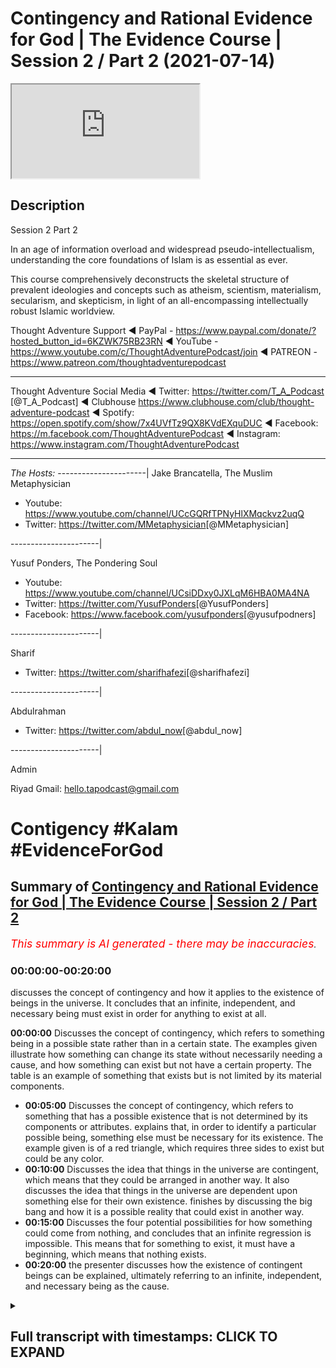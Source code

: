 # Contingency and Rational Evidence for God | The Evidence Course | Session 2 / Part 2 (2021-07-14)

<iframe loading='lazy' allow='autoplay' src='https://www.youtube.com/embed/_jOj2QylBww'></iframe>

## Description

Session 2 Part 2

In an age of information overload and widespread pseudo-intellectualism, understanding the core foundations of Islam is as essential as ever.

This course comprehensively deconstructs the skeletal structure of prevalent ideologies and concepts such as atheism, scientism, materialism, secularism, and skepticism, in light of an all-encompassing intellectually robust Islamic worldview.

Thought Adventure Support
◄ PayPal - <https://www.paypal.com/donate/?hosted_button_id=6KZWK75RB23RN>
◄ YouTube - <https://www.youtube.com/c/ThoughtAdventurePodcast/join>
◄ PATREON - <https://www.patreon.com/thoughtadventurepodcast>
____________________________________________________________________

Thought Adventure Social Media
◄ Twitter: <https://twitter.com/T_A_Podcast​​> [@T_A_Podcast]
◄ Clubhouse <https://www.clubhouse.com/club/thought-adventure-podcast>
◄ Spotify: <https://open.spotify.com/show/7x4UVfTz9QX8KVdEXquDUC>
◄ Facebook: <https://m.facebook.com/ThoughtAdventurePodcast>
◄ Instagram: <https://www.instagram.com/ThoughtAdventurePodcast​>

----------------------------------------------------------------

*The Hosts:*
----------------------|
Jake Brancatella, The Muslim Metaphysician

- Youtube: <https://www.youtube.com/channel/UCcGQRfTPNyHlXMqckvz2uqQ>
- Twitter:  <https://twitter.com/MMetaphysician​​> [@MMetaphysician]

----------------------|

Yusuf Ponders, The Pondering Soul

- Youtube: <https://www.youtube.com/channel/UCsiDDxy0JXLqM6HBA0MA4NA>
- Twitter: <https://twitter.com/YusufPonders​​> [@YusufPonders]
- Facebook: <https://www.facebook.com/yusufponders​> [@yusufpodners]

----------------------|

Sharif

- Twitter: <https://twitter.com/sharifhafezi​​> [@sharifhafezi]

----------------------|

Abdulrahman

- Twitter: <https://twitter.com/abdul_now​> [@abdul_now]

----------------------|

Admin

Riyad
Gmail: hello.tapodcast@gmail.com

# Contigency #Kalam #EvidenceForGod

## Summary of [Contingency and Rational Evidence for God | The Evidence Course | Session 2 / Part 2](https://www.youtube.com/watch?v=_jOj2QylBww)

*<span style="color:red; font-size:125%">This summary is AI generated - there may be inaccuracies</span>. [](/)*

### <a onclick="modifyYTiframeseektime('0')">00:00:00-00:20:00</a>

 discusses the concept of contingency and how it applies to the existence of beings in the universe. It concludes that an infinite, independent, and necessary being must exist in order for anything to exist at all.

**<a onclick="modifyYTiframeseektime('0')">00:00:00</a>** Discusses the concept of contingency, which refers to something being in a possible state rather than in a certain state. The examples given illustrate how something can change its state without necessarily needing a cause, and how something can exist but not have a certain property. The table is an example of something that exists but is not limited by its material components.

- **<a onclick="modifyYTiframeseektime('300')">00:05:00</a>** Discusses the concept of contingency, which refers to something that has a possible existence that is not determined by its components or attributes.  explains that, in order to identify a particular possible being, something else must be necessary for its existence. The example given is of a red triangle, which requires three sides to exist but could be any color.
- **<a onclick="modifyYTiframeseektime('600')">00:10:00</a>** Discusses the idea that things in the universe are contingent, which means that they could be arranged in another way. It also discusses the idea that things in the universe are dependent upon something else for their own existence.  finishes by discussing the big bang and how it is a possible reality that could exist in another way.
- **<a onclick="modifyYTiframeseektime('900')">00:15:00</a>** Discusses the four potential possibilities for how something could come from nothing, and concludes that an infinite regression is impossible. This means that for something to exist, it must have a beginning, which means that nothing exists.
- **<a onclick="modifyYTiframeseektime('1200')">00:20:00</a>**  the presenter discusses how the existence of contingent beings can be explained, ultimately referring to an infinite, independent, and necessary being as the cause.

<details><summary><h2>Full transcript with timestamps: CLICK TO EXPAND</h2></summary>

<a onclick="modifyYTiframeseektime('15')">0:00:15</a> rational thinking requires us to sense  
<a onclick="modifyYTiframeseektime('17')">0:00:17</a> the reality as a starting point  
<a onclick="modifyYTiframeseektime('19')">0:00:19</a> the verses of the quran also direct us  
<a onclick="modifyYTiframeseektime('22')">0:00:22</a> to study the reality around us  
<a onclick="modifyYTiframeseektime('24')">0:00:24</a> as a means to understand the existence  
<a onclick="modifyYTiframeseektime('25')">0:00:25</a> of the creator  
<a onclick="modifyYTiframeseektime('28')">0:00:28</a> this leads us to the idea of contingency  
<a onclick="modifyYTiframeseektime('33')">0:00:33</a> in essence identifying something as  
<a onclick="modifyYTiframeseektime('35')">0:00:35</a> contingent  
<a onclick="modifyYTiframeseektime('36')">0:00:36</a> results in us asking the question  
<a onclick="modifyYTiframeseektime('40')">0:00:40</a> why does it exist or primarily what is  
<a onclick="modifyYTiframeseektime('43')">0:00:43</a> the cause  
<a onclick="modifyYTiframeseektime('44')">0:00:44</a> behind its existence  
<a onclick="modifyYTiframeseektime('47')">0:00:47</a> i think it's important that we get into  
<a onclick="modifyYTiframeseektime('49')">0:00:49</a> the discussion and explain what this  
<a onclick="modifyYTiframeseektime('50')">0:00:50</a> term contingent really means  
<a onclick="modifyYTiframeseektime('53')">0:00:53</a> but before i go in and explain directly  
<a onclick="modifyYTiframeseektime('55')">0:00:55</a> what contingent means  
<a onclick="modifyYTiframeseektime('56')">0:00:56</a> i want to give you some examples and  
<a onclick="modifyYTiframeseektime('58')">0:00:58</a> it's through these examples that will  
<a onclick="modifyYTiframeseektime('60')">0:01:00</a> better understand what this term is  
<a onclick="modifyYTiframeseektime('63')">0:01:03</a> so imagine while you're watching this  
<a onclick="modifyYTiframeseektime('65')">0:01:05</a> video  
<a onclick="modifyYTiframeseektime('66')">0:01:06</a> you see a tennis ball flash across the  
<a onclick="modifyYTiframeseektime('69')">0:01:09</a> screen  
<a onclick="modifyYTiframeseektime('71')">0:01:11</a> yours and my natural reaction is to ask  
<a onclick="modifyYTiframeseektime('75')">0:01:15</a> who and what caused that to occur what  
<a onclick="modifyYTiframeseektime('78')">0:01:18</a> caused this tennis ball  
<a onclick="modifyYTiframeseektime('79')">0:01:19</a> to move from one part of the screen to  
<a onclick="modifyYTiframeseektime('81')">0:01:21</a> another  
<a onclick="modifyYTiframeseektime('83')">0:01:23</a> similarly if i hear a knocking on the  
<a onclick="modifyYTiframeseektime('86')">0:01:26</a> door  
<a onclick="modifyYTiframeseektime('88')">0:01:28</a> i'm going to ask the question who's  
<a onclick="modifyYTiframeseektime('90')">0:01:30</a> caused the knocking on the door  
<a onclick="modifyYTiframeseektime('93')">0:01:33</a> what is the cause behind that knocking  
<a onclick="modifyYTiframeseektime('94')">0:01:34</a> on the door  
<a onclick="modifyYTiframeseektime('96')">0:01:36</a> and so with these two examples  
<a onclick="modifyYTiframeseektime('100')">0:01:40</a> we're noticing certain things the first  
<a onclick="modifyYTiframeseektime('103')">0:01:43</a> thing that we notice  
<a onclick="modifyYTiframeseektime('104')">0:01:44</a> is the idea of change when something  
<a onclick="modifyYTiframeseektime('108')">0:01:48</a> changes from one form to another  
<a onclick="modifyYTiframeseektime('111')">0:01:51</a> we ask the question what brought that  
<a onclick="modifyYTiframeseektime('114')">0:01:54</a> change about  
<a onclick="modifyYTiframeseektime('115')">0:01:55</a> the second thing is that these things  
<a onclick="modifyYTiframeseektime('118')">0:01:58</a> don't have to be the way they are  
<a onclick="modifyYTiframeseektime('122')">0:02:02</a> so when a ball moves it doesn't have to  
<a onclick="modifyYTiframeseektime('125')">0:02:05</a> move  
<a onclick="modifyYTiframeseektime('126')">0:02:06</a> but it does move and it might have moved  
<a onclick="modifyYTiframeseektime('129')">0:02:09</a> from a position of  
<a onclick="modifyYTiframeseektime('130')">0:02:10</a> uh stationary position to  
<a onclick="modifyYTiframeseektime('134')">0:02:14</a> motion so there is change and there's  
<a onclick="modifyYTiframeseektime('137')">0:02:17</a> not  
<a onclick="modifyYTiframeseektime('137')">0:02:17</a> just change but it changes in a way they  
<a onclick="modifyYTiframeseektime('140')">0:02:20</a> didn't have to  
<a onclick="modifyYTiframeseektime('142')">0:02:22</a> so when we've identified these two  
<a onclick="modifyYTiframeseektime('145')">0:02:25</a> characteristics  
<a onclick="modifyYTiframeseektime('146')">0:02:26</a> that there is change and that it didn't  
<a onclick="modifyYTiframeseektime('148')">0:02:28</a> have to be that way  
<a onclick="modifyYTiframeseektime('151')">0:02:31</a> when we identify these two things we  
<a onclick="modifyYTiframeseektime('153')">0:02:33</a> inevitably ask  
<a onclick="modifyYTiframeseektime('155')">0:02:35</a> what is the reason for it to do that why  
<a onclick="modifyYTiframeseektime('158')">0:02:38</a> did it change  
<a onclick="modifyYTiframeseektime('160')">0:02:40</a> or in essence what is the cause  
<a onclick="modifyYTiframeseektime('164')">0:02:44</a> that has caused this particular state so  
<a onclick="modifyYTiframeseektime('166')">0:02:46</a> a door  
<a onclick="modifyYTiframeseektime('167')">0:02:47</a> the door is not knocking there is no  
<a onclick="modifyYTiframeseektime('170')">0:02:50</a> sound coming from the door  
<a onclick="modifyYTiframeseektime('171')">0:02:51</a> and suddenly i hear tap tap tap  
<a onclick="modifyYTiframeseektime('175')">0:02:55</a> and there is a knocking and i think to  
<a onclick="modifyYTiframeseektime('177')">0:02:57</a> myself  
<a onclick="modifyYTiframeseektime('178')">0:02:58</a> that's a change in state and so as a  
<a onclick="modifyYTiframeseektime('181')">0:03:01</a> result  
<a onclick="modifyYTiframeseektime('182')">0:03:02</a> and it's not necessary for the door just  
<a onclick="modifyYTiframeseektime('185')">0:03:05</a> make this sound  
<a onclick="modifyYTiframeseektime('187')">0:03:07</a> so i'm going to ask what's caused that  
<a onclick="modifyYTiframeseektime('189')">0:03:09</a> what's the explanation behind it  
<a onclick="modifyYTiframeseektime('191')">0:03:11</a> who caused it therefore we say that it's  
<a onclick="modifyYTiframeseektime('195')">0:03:15</a> in a possible state  
<a onclick="modifyYTiframeseektime('197')">0:03:17</a> knocking is a possibility of the door  
<a onclick="modifyYTiframeseektime('200')">0:03:20</a> the ball moving is a possibility of the  
<a onclick="modifyYTiframeseektime('202')">0:03:22</a> ball  
<a onclick="modifyYTiframeseektime('203')">0:03:23</a> yeah the fact that the ball is  
<a onclick="modifyYTiframeseektime('205')">0:03:25</a> stationary is a possibility  
<a onclick="modifyYTiframeseektime('207')">0:03:27</a> of the the ball as well  
<a onclick="modifyYTiframeseektime('210')">0:03:30</a> let's look at another example let's look  
<a onclick="modifyYTiframeseektime('213')">0:03:33</a> at the example of a table made out of  
<a onclick="modifyYTiframeseektime('215')">0:03:35</a> wood  
<a onclick="modifyYTiframeseektime('216')">0:03:36</a> the wooden table's existence existence  
<a onclick="modifyYTiframeseektime('220')">0:03:40</a> is dependent upon the existence of wood  
<a onclick="modifyYTiframeseektime('222')">0:03:42</a> what it's made out of  
<a onclick="modifyYTiframeseektime('223')">0:03:43</a> i have a wooden table it's made out of  
<a onclick="modifyYTiframeseektime('226')">0:03:46</a> wood  
<a onclick="modifyYTiframeseektime('227')">0:03:47</a> if i had no wood i would have no table  
<a onclick="modifyYTiframeseektime('231')">0:03:51</a> but let's ask the other question  
<a onclick="modifyYTiframeseektime('234')">0:03:54</a> if i had wood does it mean i have a  
<a onclick="modifyYTiframeseektime('237')">0:03:57</a> table  
<a onclick="modifyYTiframeseektime('239')">0:03:59</a> the answer is no why why why can we say  
<a onclick="modifyYTiframeseektime('242')">0:04:02</a> that if i had wood  
<a onclick="modifyYTiframeseektime('243')">0:04:03</a> does not necessarily mean i have a table  
<a onclick="modifyYTiframeseektime('245')">0:04:05</a> that's because  
<a onclick="modifyYTiframeseektime('247')">0:04:07</a> the wood that makes up the table it  
<a onclick="modifyYTiframeseektime('249')">0:04:09</a> could be  
<a onclick="modifyYTiframeseektime('250')">0:04:10</a> in a number of possible states  
<a onclick="modifyYTiframeseektime('253')">0:04:13</a> one of which is a table so that you out  
<a onclick="modifyYTiframeseektime('256')">0:04:16</a> of the wood you could make a chair  
<a onclick="modifyYTiframeseektime('257')">0:04:17</a> out of the wood you could make a make a  
<a onclick="modifyYTiframeseektime('259')">0:04:19</a> wooden bed  
<a onclick="modifyYTiframeseektime('261')">0:04:21</a> out of the wood maybe spoons so simply  
<a onclick="modifyYTiframeseektime('264')">0:04:24</a> having its material components  
<a onclick="modifyYTiframeseektime('266')">0:04:26</a> doesn't necessitate the existence of the  
<a onclick="modifyYTiframeseektime('268')">0:04:28</a> particular form  
<a onclick="modifyYTiframeseektime('270')">0:04:30</a> in this case the table so just because i  
<a onclick="modifyYTiframeseektime('272')">0:04:32</a> have  
<a onclick="modifyYTiframeseektime('273')">0:04:33</a> the word does not necessarily mean i  
<a onclick="modifyYTiframeseektime('276')">0:04:36</a> have the table  
<a onclick="modifyYTiframeseektime('277')">0:04:37</a> because the word could exist in a number  
<a onclick="modifyYTiframeseektime('279')">0:04:39</a> of different  
<a onclick="modifyYTiframeseektime('280')">0:04:40</a> possible states so it and also the other  
<a onclick="modifyYTiframeseektime('284')">0:04:44</a> thing about the  
<a onclick="modifyYTiframeseektime('285')">0:04:45</a> the table is that it's could be bigger  
<a onclick="modifyYTiframeseektime('288')">0:04:48</a> and smaller than it actually maybe is  
<a onclick="modifyYTiframeseektime('291')">0:04:51</a> so it could be four feet wide or it  
<a onclick="modifyYTiframeseektime('294')">0:04:54</a> could be two feet wide  
<a onclick="modifyYTiframeseektime('296')">0:04:56</a> so the table is therefore limited  
<a onclick="modifyYTiframeseektime('300')">0:05:00</a> has a particular set of dimensions  
<a onclick="modifyYTiframeseektime('303')">0:05:03</a> has a specific or set of limits  
<a onclick="modifyYTiframeseektime('310')">0:05:10</a> so by identifying the specific set of  
<a onclick="modifyYTiframeseektime('313')">0:05:13</a> limits  
<a onclick="modifyYTiframeseektime('313')">0:05:13</a> out of a number of possible limits could  
<a onclick="modifyYTiframeseektime('315')">0:05:15</a> be bigger could be smaller  
<a onclick="modifyYTiframeseektime('317')">0:05:17</a> we would validly ask the question why is  
<a onclick="modifyYTiframeseektime('320')">0:05:20</a> it  
<a onclick="modifyYTiframeseektime('320')">0:05:20</a> that size why is the wood  
<a onclick="modifyYTiframeseektime('324')">0:05:24</a> into a table and not a chair  
<a onclick="modifyYTiframeseektime('328')">0:05:28</a> whose does its material components  
<a onclick="modifyYTiframeseektime('330')">0:05:30</a> determine  
<a onclick="modifyYTiframeseektime('331')">0:05:31</a> obviously a particular size or  
<a onclick="modifyYTiframeseektime('332')">0:05:32</a> limitations no it doesn't not  
<a onclick="modifyYTiframeseektime('334')">0:05:34</a> necessarily  
<a onclick="modifyYTiframeseektime('335')">0:05:35</a> if i had loads of wood i could still  
<a onclick="modifyYTiframeseektime('337')">0:05:37</a> make a small table and leave the rest of  
<a onclick="modifyYTiframeseektime('339')">0:05:39</a> the wood away  
<a onclick="modifyYTiframeseektime('341')">0:05:41</a> or does it be in a table mean it has to  
<a onclick="modifyYTiframeseektime('343')">0:05:43</a> be a particular size no it doesn't  
<a onclick="modifyYTiframeseektime('346')">0:05:46</a> so we can have numerous potential sizes  
<a onclick="modifyYTiframeseektime('350')">0:05:50</a> so what we're identifying is that a  
<a onclick="modifyYTiframeseektime('352')">0:05:52</a> particular wooden table  
<a onclick="modifyYTiframeseektime('354')">0:05:54</a> with a particular set of attributes or  
<a onclick="modifyYTiframeseektime('356')">0:05:56</a> limits  
<a onclick="modifyYTiframeseektime('357')">0:05:57</a> could not have been determined by itself  
<a onclick="modifyYTiframeseektime('360')">0:06:00</a> not by it being table  
<a onclick="modifyYTiframeseektime('362')">0:06:02</a> defining its size and it's its trait and  
<a onclick="modifyYTiframeseektime('364')">0:06:04</a> not  
<a onclick="modifyYTiframeseektime('365')">0:06:05</a> by having wood does it define that it  
<a onclick="modifyYTiframeseektime('366')">0:06:06</a> has to be of a certain size and certain  
<a onclick="modifyYTiframeseektime('369')">0:06:09</a> attributes and traits it requires  
<a onclick="modifyYTiframeseektime('373')">0:06:13</a> something other than that the existence  
<a onclick="modifyYTiframeseektime('376')">0:06:16</a> of a table  
<a onclick="modifyYTiframeseektime('377')">0:06:17</a> and something other than the existence  
<a onclick="modifyYTiframeseektime('379')">0:06:19</a> of the wood  
<a onclick="modifyYTiframeseektime('380')">0:06:20</a> in order to determine the existence of a  
<a onclick="modifyYTiframeseektime('383')">0:06:23</a> wooden table  
<a onclick="modifyYTiframeseektime('388')">0:06:28</a> furthermore another point the table  
<a onclick="modifyYTiframeseektime('391')">0:06:31</a> didn't always  
<a onclick="modifyYTiframeseektime('392')">0:06:32</a> have to exist it had a beginning to its  
<a onclick="modifyYTiframeseektime('395')">0:06:35</a> existence  
<a onclick="modifyYTiframeseektime('396')">0:06:36</a> and wasn't eternally existent  
<a onclick="modifyYTiframeseektime('399')">0:06:39</a> so it's possible so it's a possible  
<a onclick="modifyYTiframeseektime('402')">0:06:42</a> existence  
<a onclick="modifyYTiframeseektime('403')">0:06:43</a> i could have been non-existent that's  
<a onclick="modifyYTiframeseektime('406')">0:06:46</a> one of its possible  
<a onclick="modifyYTiframeseektime('407')">0:06:47</a> states of a thing that begins to exist  
<a onclick="modifyYTiframeseektime('411')">0:06:51</a> or it could exist i could  
<a onclick="modifyYTiframeseektime('415')">0:06:55</a> come into existence so contingency this  
<a onclick="modifyYTiframeseektime('418')">0:06:58</a> word  
<a onclick="modifyYTiframeseektime('419')">0:06:59</a> when we come back to it is identifying  
<a onclick="modifyYTiframeseektime('421')">0:07:01</a> that certain things that exist  
<a onclick="modifyYTiframeseektime('424')">0:07:04</a> have a possible existence that's why  
<a onclick="modifyYTiframeseektime('426')">0:07:06</a> they use another word for contingency  
<a onclick="modifyYTiframeseektime('428')">0:07:08</a> like the pos  
<a onclick="modifyYTiframeseektime('429')">0:07:09</a> a possible being here just as a side  
<a onclick="modifyYTiframeseektime('431')">0:07:11</a> point when we say  
<a onclick="modifyYTiframeseektime('432')">0:07:12</a> being we're not saying being like human  
<a onclick="modifyYTiframeseektime('435')">0:07:15</a> being  
<a onclick="modifyYTiframeseektime('436')">0:07:16</a> or you know living being being is that  
<a onclick="modifyYTiframeseektime('439')">0:07:19</a> which exists  
<a onclick="modifyYTiframeseektime('440')">0:07:20</a> yeah and we're saying therefore that  
<a onclick="modifyYTiframeseektime('442')">0:07:22</a> that which exists  
<a onclick="modifyYTiframeseektime('444')">0:07:24</a> is which is contingent is a possible  
<a onclick="modifyYTiframeseektime('446')">0:07:26</a> being it's a possibility  
<a onclick="modifyYTiframeseektime('448')">0:07:28</a> it has a number of possible possibility  
<a onclick="modifyYTiframeseektime('451')">0:07:31</a> because it has a number of possibilities  
<a onclick="modifyYTiframeseektime('454')">0:07:34</a> i  
<a onclick="modifyYTiframeseektime('454')">0:07:34</a> a contingent uh possible being  
<a onclick="modifyYTiframeseektime('458')">0:07:38</a> then there needs to be then we ask the  
<a onclick="modifyYTiframeseektime('460')">0:07:40</a> question  
<a onclick="modifyYTiframeseektime('462')">0:07:42</a> that the possibility pushes us to ask  
<a onclick="modifyYTiframeseektime('463')">0:07:43</a> the question  
<a onclick="modifyYTiframeseektime('465')">0:07:45</a> why is it that possibility as opposed to  
<a onclick="modifyYTiframeseektime('468')">0:07:48</a> any other possibility  
<a onclick="modifyYTiframeseektime('469')">0:07:49</a> let me give you another example because  
<a onclick="modifyYTiframeseektime('472')">0:07:52</a> sometimes these terms  
<a onclick="modifyYTiframeseektime('473')">0:07:53</a> and these ideas can be a little bit  
<a onclick="modifyYTiframeseektime('475')">0:07:55</a> confusing  
<a onclick="modifyYTiframeseektime('477')">0:07:57</a> a red triangle  
<a onclick="modifyYTiframeseektime('480')">0:08:00</a> so three sides are necessary for a  
<a onclick="modifyYTiframeseektime('482')">0:08:02</a> triangle  
<a onclick="modifyYTiframeseektime('483')">0:08:03</a> we have to have three sides in order to  
<a onclick="modifyYTiframeseektime('486')">0:08:06</a> have a triangle you can't have a four  
<a onclick="modifyYTiframeseektime('487')">0:08:07</a> sided triangle  
<a onclick="modifyYTiframeseektime('488')">0:08:08</a> or you can't have a round triangle so  
<a onclick="modifyYTiframeseektime('492')">0:08:12</a> three sides is necessary for the  
<a onclick="modifyYTiframeseektime('494')">0:08:14</a> existence of a triangle  
<a onclick="modifyYTiframeseektime('497')">0:08:17</a> but the fact that it's a red triangle  
<a onclick="modifyYTiframeseektime('500')">0:08:20</a> red is not a necessity  
<a onclick="modifyYTiframeseektime('503')">0:08:23</a> for the existence of a triangle in fact  
<a onclick="modifyYTiframeseektime('506')">0:08:26</a> the triangle could be any colour  
<a onclick="modifyYTiframeseektime('507')">0:08:27</a> could be red yellow blue pink purple  
<a onclick="modifyYTiframeseektime('510')">0:08:30</a> whatever  
<a onclick="modifyYTiframeseektime('511')">0:08:31</a> yeah the rainbow colours it could be any  
<a onclick="modifyYTiframeseektime('513')">0:08:33</a> of these colours  
<a onclick="modifyYTiframeseektime('515')">0:08:35</a> so the fact that the tread triangle or  
<a onclick="modifyYTiframeseektime('517')">0:08:37</a> the triangle is a particular possibility  
<a onclick="modifyYTiframeseektime('520')">0:08:40</a> particular color and makes us identify  
<a onclick="modifyYTiframeseektime('523')">0:08:43</a> that  
<a onclick="modifyYTiframeseektime('524')">0:08:44</a> there is something that has given the  
<a onclick="modifyYTiframeseektime('526')">0:08:46</a> possibility  
<a onclick="modifyYTiframeseektime('527')">0:08:47</a> or actualized its possibility in that  
<a onclick="modifyYTiframeseektime('530')">0:08:50</a> sense  
<a onclick="modifyYTiframeseektime('531')">0:08:51</a> and that thing that actualizes it causes  
<a onclick="modifyYTiframeseektime('533')">0:08:53</a> it to be red as opposed to blue or green  
<a onclick="modifyYTiframeseektime('535')">0:08:55</a> or pink  
<a onclick="modifyYTiframeseektime('536')">0:08:56</a> that thing that causes it can't be a  
<a onclick="modifyYTiframeseektime('538')">0:08:58</a> triangle because it's not in the  
<a onclick="modifyYTiframeseektime('540')">0:09:00</a> definition of a triangle to be red  
<a onclick="modifyYTiframeseektime('542')">0:09:02</a> and it can't be being red because red is  
<a onclick="modifyYTiframeseektime('544')">0:09:04</a> a attribute  
<a onclick="modifyYTiframeseektime('546')">0:09:06</a> of the actual particular triangle so  
<a onclick="modifyYTiframeseektime('548')">0:09:08</a> it's outside of that  
<a onclick="modifyYTiframeseektime('549')">0:09:09</a> shape so what we sense when we talk  
<a onclick="modifyYTiframeseektime('553')">0:09:13</a> about contingent  
<a onclick="modifyYTiframeseektime('554')">0:09:14</a> or possible things beings  
<a onclick="modifyYTiframeseektime('557')">0:09:17</a> is we're we're sensing its dependency  
<a onclick="modifyYTiframeseektime('561')">0:09:21</a> upon something else for its existence so  
<a onclick="modifyYTiframeseektime('564')">0:09:24</a> a red triangle  
<a onclick="modifyYTiframeseektime('565')">0:09:25</a> for it to be red requires somebody to  
<a onclick="modifyYTiframeseektime('568')">0:09:28</a> draw a red triangle yeah as opposed to a  
<a onclick="modifyYTiframeseektime('571')">0:09:31</a> green one  
<a onclick="modifyYTiframeseektime('572')">0:09:32</a> so something has to have caused it yeah  
<a onclick="modifyYTiframeseektime('574')">0:09:34</a> this is what we're we're saying  
<a onclick="modifyYTiframeseektime('576')">0:09:36</a> what we're understanding what we're  
<a onclick="modifyYTiframeseektime('578')">0:09:38</a> sensing and we're sensing from the  
<a onclick="modifyYTiframeseektime('579')">0:09:39</a> possible being  
<a onclick="modifyYTiframeseektime('581')">0:09:41</a> a dependency  
<a onclick="modifyYTiframeseektime('584')">0:09:44</a> so in other words so what we're sensing  
<a onclick="modifyYTiframeseektime('586')">0:09:46</a> is something dependent  
<a onclick="modifyYTiframeseektime('587')">0:09:47</a> in other words contingent  
<a onclick="modifyYTiframeseektime('591')">0:09:51</a> and this is when we identify that things  
<a onclick="modifyYTiframeseektime('593')">0:09:53</a> didn't always have to exist  
<a onclick="modifyYTiframeseektime('595')">0:09:55</a> so if we had we we can say something is  
<a onclick="modifyYTiframeseektime('596')">0:09:56</a> contingent or dependent  
<a onclick="modifyYTiframeseektime('598')">0:09:58</a> if things did not always have to exist  
<a onclick="modifyYTiframeseektime('601')">0:10:01</a> yeah like the movement of the ball  
<a onclick="modifyYTiframeseektime('603')">0:10:03</a> didn't always  
<a onclick="modifyYTiframeseektime('605')">0:10:05</a> exist and it's necessary and it's not  
<a onclick="modifyYTiframeseektime('607')">0:10:07</a> necessary  
<a onclick="modifyYTiframeseektime('608')">0:10:08</a> for the ball to move that the attributes  
<a onclick="modifyYTiframeseektime('611')">0:10:11</a> of a thing  
<a onclick="modifyYTiframeseektime('612')">0:10:12</a> of a being could be something else it  
<a onclick="modifyYTiframeseektime('615')">0:10:15</a> doesn't have to be that way  
<a onclick="modifyYTiframeseektime('616')">0:10:16</a> so the table could have been bigger or  
<a onclick="modifyYTiframeseektime('618')">0:10:18</a> smaller it's not necessary for the table  
<a onclick="modifyYTiframeseektime('621')">0:10:21</a> to be this particular size as opposed to  
<a onclick="modifyYTiframeseektime('623')">0:10:23</a> another size  
<a onclick="modifyYTiframeseektime('624')">0:10:24</a> we can say something's contingent i  
<a onclick="modifyYTiframeseektime('626')">0:10:26</a> dependent  
<a onclick="modifyYTiframeseektime('627')">0:10:27</a> if the thing could be potentially  
<a onclick="modifyYTiframeseektime('629')">0:10:29</a> arranged in another way  
<a onclick="modifyYTiframeseektime('632')">0:10:32</a> if we identify one or all three of these  
<a onclick="modifyYTiframeseektime('635')">0:10:35</a> aspects  
<a onclick="modifyYTiframeseektime('636')">0:10:36</a> of a thing we necessarily ask the  
<a onclick="modifyYTiframeseektime('638')">0:10:38</a> question  
<a onclick="modifyYTiframeseektime('639')">0:10:39</a> what caused it or who determined it  
<a onclick="modifyYTiframeseektime('643')">0:10:43</a> to be that way i what is it dependent  
<a onclick="modifyYTiframeseektime('646')">0:10:46</a> upon  
<a onclick="modifyYTiframeseektime('648')">0:10:48</a> so how does this answer the question  
<a onclick="modifyYTiframeseektime('650')">0:10:50</a> does a creator exist  
<a onclick="modifyYTiframeseektime('651')">0:10:51</a> or not if we identify that things we  
<a onclick="modifyYTiframeseektime('655')">0:10:55</a> sense within the universe and in fact  
<a onclick="modifyYTiframeseektime('657')">0:10:57</a> the universe as a whole is contingent  
<a onclick="modifyYTiframeseektime('662')">0:11:02</a> so that means we're sensing that the  
<a onclick="modifyYTiframeseektime('664')">0:11:04</a> universe or things within the universe  
<a onclick="modifyYTiframeseektime('666')">0:11:06</a> began to exist that they have  
<a onclick="modifyYTiframeseektime('669')">0:11:09</a> attributes that these attributes  
<a onclick="modifyYTiframeseektime('673')">0:11:13</a> are could be other than what they are  
<a onclick="modifyYTiframeseektime('676')">0:11:16</a> yeah that they could be that the things  
<a onclick="modifyYTiframeseektime('678')">0:11:18</a> within the universe and the universe as  
<a onclick="modifyYTiframeseektime('680')">0:11:20</a> well could be arranged in another way  
<a onclick="modifyYTiframeseektime('682')">0:11:22</a> as opposed to the way that we have come  
<a onclick="modifyYTiframeseektime('684')">0:11:24</a> to see it  
<a onclick="modifyYTiframeseektime('685')">0:11:25</a> then we understand that the universe  
<a onclick="modifyYTiframeseektime('687')">0:11:27</a> itself is dependent  
<a onclick="modifyYTiframeseektime('690')">0:11:30</a> i it requires something else to have  
<a onclick="modifyYTiframeseektime('692')">0:11:32</a> determined the existence  
<a onclick="modifyYTiframeseektime('694')">0:11:34</a> of the universe and so  
<a onclick="modifyYTiframeseektime('697')">0:11:37</a> this can be used this argument this  
<a onclick="modifyYTiframeseektime('699')">0:11:39</a> point about contingency can be used in a  
<a onclick="modifyYTiframeseektime('701')">0:11:41</a> number of ways  
<a onclick="modifyYTiframeseektime('703')">0:11:43</a> so i'll give one of the ways and maybe a  
<a onclick="modifyYTiframeseektime('705')">0:11:45</a> couple of other ways as well  
<a onclick="modifyYTiframeseektime('707')">0:11:47</a> firstly let's look at the issue of the  
<a onclick="modifyYTiframeseektime('709')">0:11:49</a> wooden table yeah  
<a onclick="modifyYTiframeseektime('710')">0:11:50</a> so we say the wooden table is a  
<a onclick="modifyYTiframeseektime('713')">0:11:53</a> contingent being it's not  
<a onclick="modifyYTiframeseektime('714')">0:11:54</a> always existed it required something  
<a onclick="modifyYTiframeseektime('717')">0:11:57</a> else for its existence  
<a onclick="modifyYTiframeseektime('719')">0:11:59</a> if we look at it just from a material  
<a onclick="modifyYTiframeseektime('720')">0:12:00</a> course we can say that the  
<a onclick="modifyYTiframeseektime('723')">0:12:03</a> the wooden table for it to exist  
<a onclick="modifyYTiframeseektime('725')">0:12:05</a> required  
<a onclick="modifyYTiframeseektime('726')">0:12:06</a> would to exist we can say that wood does  
<a onclick="modifyYTiframeseektime('729')">0:12:09</a> not  
<a onclick="modifyYTiframeseektime('730')">0:12:10</a> exist unless it had again it's a  
<a onclick="modifyYTiframeseektime('732')">0:12:12</a> contingent being it requires something  
<a onclick="modifyYTiframeseektime('734')">0:12:14</a> else  
<a onclick="modifyYTiframeseektime('735')">0:12:15</a> it hasn't always existed it's limited  
<a onclick="modifyYTiframeseektime('737')">0:12:17</a> it's finite it's dependent on specific  
<a onclick="modifyYTiframeseektime('739')">0:12:19</a> attributes  
<a onclick="modifyYTiframeseektime('740')">0:12:20</a> and it requires trees to exist that's  
<a onclick="modifyYTiframeseektime('742')">0:12:22</a> why we get wood obviously  
<a onclick="modifyYTiframeseektime('744')">0:12:24</a> trees themselves they are limited finite  
<a onclick="modifyYTiframeseektime('746')">0:12:26</a> dependent  
<a onclick="modifyYTiframeseektime('747')">0:12:27</a> they have specific attributes they  
<a onclick="modifyYTiframeseektime('749')">0:12:29</a> require oxygen they require  
<a onclick="modifyYTiframeseektime('751')">0:12:31</a> soil they require require water they  
<a onclick="modifyYTiframeseektime('753')">0:12:33</a> also require sunlight  
<a onclick="modifyYTiframeseektime('755')">0:12:35</a> so they're dependent upon the sun the  
<a onclick="modifyYTiframeseektime('758')">0:12:38</a> sun itself is also a limited being  
<a onclick="modifyYTiframeseektime('761')">0:12:41</a> it has a certain size as a certain shape  
<a onclick="modifyYTiframeseektime('764')">0:12:44</a> as a certain amount of energy has  
<a onclick="modifyYTiframeseektime('765')">0:12:45</a> certain attributes  
<a onclick="modifyYTiframeseektime('767')">0:12:47</a> and also the sun itself is limited or  
<a onclick="modifyYTiframeseektime('770')">0:12:50</a> it's dependent  
<a onclick="modifyYTiframeseektime('772')">0:12:52</a> and it's dependent upon you know what  
<a onclick="modifyYTiframeseektime('774')">0:12:54</a> they say is the the for the sun to exist  
<a onclick="modifyYTiframeseektime('776')">0:12:56</a> you have to have  
<a onclick="modifyYTiframeseektime('776')">0:12:56</a> gas hydrogen gas and the hydrogen gas  
<a onclick="modifyYTiframeseektime('780')">0:13:00</a> comes together in the force of gravity  
<a onclick="modifyYTiframeseektime('781')">0:13:01</a> and there's a fusion  
<a onclick="modifyYTiframeseektime('783')">0:13:03</a> of two atoms now some of this maybe  
<a onclick="modifyYTiframeseektime('785')">0:13:05</a> sounds a lot of scientific  
<a onclick="modifyYTiframeseektime('787')">0:13:07</a> but the point here is not about the  
<a onclick="modifyYTiframeseektime('790')">0:13:10</a> science per se  
<a onclick="modifyYTiframeseektime('791')">0:13:11</a> the point here is about understanding  
<a onclick="modifyYTiframeseektime('793')">0:13:13</a> that limited  
<a onclick="modifyYTiframeseektime('795')">0:13:15</a> things exist with specific attributes  
<a onclick="modifyYTiframeseektime('797')">0:13:17</a> that could be other way  
<a onclick="modifyYTiframeseektime('799')">0:13:19</a> and they began to exist and therefore  
<a onclick="modifyYTiframeseektime('801')">0:13:21</a> and not only did they begin to exist but  
<a onclick="modifyYTiframeseektime('803')">0:13:23</a> they depended upon  
<a onclick="modifyYTiframeseektime('804')">0:13:24</a> something else for its own existence so  
<a onclick="modifyYTiframeseektime('806')">0:13:26</a> we can go back so we can talk about the  
<a onclick="modifyYTiframeseektime('808')">0:13:28</a> fusion of hydrogen atoms  
<a onclick="modifyYTiframeseektime('810')">0:13:30</a> that creates heavier elements this  
<a onclick="modifyYTiframeseektime('812')">0:13:32</a> causes the release of energy  
<a onclick="modifyYTiframeseektime('814')">0:13:34</a> and heat and light which causes us to  
<a onclick="modifyYTiframeseektime('816')">0:13:36</a> have the sun which causes us to have  
<a onclick="modifyYTiframeseektime('818')">0:13:38</a> sunlight and this sunlight gives us  
<a onclick="modifyYTiframeseektime('820')">0:13:40</a> trees that  
<a onclick="modifyYTiframeseektime('821')">0:13:41</a> gives us wood that gives us a wooden  
<a onclick="modifyYTiframeseektime('823')">0:13:43</a> table and we can go back further we can  
<a onclick="modifyYTiframeseektime('824')">0:13:44</a> regress  
<a onclick="modifyYTiframeseektime('825')">0:13:45</a> further and we can say okay where did  
<a onclick="modifyYTiframeseektime('828')">0:13:48</a> this hydrogen where this gas exists and  
<a onclick="modifyYTiframeseektime('829')">0:13:49</a> we can talk about  
<a onclick="modifyYTiframeseektime('831')">0:13:51</a> nebulas that they exist nebulas are  
<a onclick="modifyYTiframeseektime('833')">0:13:53</a> regions in the universe where you have  
<a onclick="modifyYTiframeseektime('835')">0:13:55</a> gas and dust  
<a onclick="modifyYTiframeseektime('836')">0:13:56</a> and they come together in the force of  
<a onclick="modifyYTiframeseektime('838')">0:13:58</a> gravity and we can even ask the question  
<a onclick="modifyYTiframeseektime('840')">0:14:00</a> where did nebulas come from we can talk  
<a onclick="modifyYTiframeseektime('842')">0:14:02</a> about supernovas these are stars that  
<a onclick="modifyYTiframeseektime('843')">0:14:03</a> exploded and therefore  
<a onclick="modifyYTiframeseektime('845')">0:14:05</a> release this gas and dust into the  
<a onclick="modifyYTiframeseektime('846')">0:14:06</a> universe which then comes back together  
<a onclick="modifyYTiframeseektime('848')">0:14:08</a> to form other stars  
<a onclick="modifyYTiframeseektime('850')">0:14:10</a> and we can ask the question about these  
<a onclick="modifyYTiframeseektime('852')">0:14:12</a> supernovas where did they come to  
<a onclick="modifyYTiframeseektime('854')">0:14:14</a> come from what are they dependent upon  
<a onclick="modifyYTiframeseektime('855')">0:14:15</a> they are limited they are finite they're  
<a onclick="modifyYTiframeseektime('857')">0:14:17</a> dependent they have specific attributes  
<a onclick="modifyYTiframeseektime('859')">0:14:19</a> what they depend we can start talking  
<a onclick="modifyYTiframeseektime('860')">0:14:20</a> about maybe the big bang  
<a onclick="modifyYTiframeseektime('862')">0:14:22</a> and again we can look at the big bang we  
<a onclick="modifyYTiframeseektime('864')">0:14:24</a> can say these are  
<a onclick="modifyYTiframeseektime('865')">0:14:25</a> this is a contingent possible reality  
<a onclick="modifyYTiframeseektime('869')">0:14:29</a> that exists  
<a onclick="modifyYTiframeseektime('870')">0:14:30</a> that could exist in another way didn't  
<a onclick="modifyYTiframeseektime('871')">0:14:31</a> have to exist it's not necessary  
<a onclick="modifyYTiframeseektime('873')">0:14:33</a> for us to have a big bank and therefore  
<a onclick="modifyYTiframeseektime('875')">0:14:35</a> a universe and we can ask therefore what  
<a onclick="modifyYTiframeseektime('877')">0:14:37</a> is it dependent upon and we can talk  
<a onclick="modifyYTiframeseektime('879')">0:14:39</a> about  
<a onclick="modifyYTiframeseektime('880')">0:14:40</a> you know quantum singularities and we  
<a onclick="modifyYTiframeseektime('882')">0:14:42</a> can say what does a quantum singularity  
<a onclick="modifyYTiframeseektime('884')">0:14:44</a> depend upon  
<a onclick="modifyYTiframeseektime('885')">0:14:45</a> and we can talk about the you know um  
<a onclick="modifyYTiframeseektime('888')">0:14:48</a> according to one physicist the collision  
<a onclick="modifyYTiframeseektime('891')">0:14:51</a> of membrane structures  
<a onclick="modifyYTiframeseektime('892')">0:14:52</a> and we can say what's the membrane  
<a onclick="modifyYTiframeseektime('894')">0:14:54</a> structures dependent upon they depend  
<a onclick="modifyYTiframeseektime('896')">0:14:56</a> upon the super  
<a onclick="modifyYTiframeseektime('897')">0:14:57</a> string theory and you say what's the  
<a onclick="modifyYTiframeseektime('899')">0:14:59</a> super string theory dependent upon  
<a onclick="modifyYTiframeseektime('901')">0:15:01</a> and we can say super custard theory okay  
<a onclick="modifyYTiframeseektime('903')">0:15:03</a> i'm making it up now  
<a onclick="modifyYTiframeseektime('905')">0:15:05</a> but the point i'm trying to show is that  
<a onclick="modifyYTiframeseektime('907')">0:15:07</a> the the wooden table  
<a onclick="modifyYTiframeseektime('909')">0:15:09</a> there was a series of interdependent  
<a onclick="modifyYTiframeseektime('913')">0:15:13</a> limited contingent beings  
<a onclick="modifyYTiframeseektime('917')">0:15:17</a> each one was dependent upon another  
<a onclick="modifyYTiframeseektime('918')">0:15:18</a> thing that was depend upon another thing  
<a onclick="modifyYTiframeseektime('920')">0:15:20</a> that would depend upon another thing  
<a onclick="modifyYTiframeseektime('922')">0:15:22</a> and so on the question we have  
<a onclick="modifyYTiframeseektime('926')">0:15:26</a> with this is that there are or not the  
<a onclick="modifyYTiframeseektime('928')">0:15:28</a> question but the possibilities that we  
<a onclick="modifyYTiframeseektime('930')">0:15:30</a> have  
<a onclick="modifyYTiframeseektime('930')">0:15:30</a> regards to this is that there are four  
<a onclick="modifyYTiframeseektime('933')">0:15:33</a> potential possibilities  
<a onclick="modifyYTiframeseektime('935')">0:15:35</a> first one there is something that is  
<a onclick="modifyYTiframeseektime('938')">0:15:38</a> limited  
<a onclick="modifyYTiframeseektime('940')">0:15:40</a> but came from absolute nothing  
<a onclick="modifyYTiframeseektime('943')">0:15:43</a> yeah so something started everything off  
<a onclick="modifyYTiframeseektime('946')">0:15:46</a> the second possibility is that there is  
<a onclick="modifyYTiframeseektime('949')">0:15:49</a> an infinite regression  
<a onclick="modifyYTiframeseektime('951')">0:15:51</a> so one thing depends upon another thing  
<a onclick="modifyYTiframeseektime('953')">0:15:53</a> depends upon another thing depends upon  
<a onclick="modifyYTiframeseektime('955')">0:15:55</a> nothing  
<a onclick="modifyYTiframeseektime('956')">0:15:56</a> forever yeah  
<a onclick="modifyYTiframeseektime('960')">0:16:00</a> the third possibility is what we call a  
<a onclick="modifyYTiframeseektime('962')">0:16:02</a> cycle  
<a onclick="modifyYTiframeseektime('963')">0:16:03</a> so maybe something depends upon  
<a onclick="modifyYTiframeseektime('964')">0:16:04</a> something depends upon something  
<a onclick="modifyYTiframeseektime('966')">0:16:06</a> in this cycle so you know some theory  
<a onclick="modifyYTiframeseektime('970')">0:16:10</a> some physicists theorize about this idea  
<a onclick="modifyYTiframeseektime('973')">0:16:13</a> of  
<a onclick="modifyYTiframeseektime('973')">0:16:13</a> the universe explodes out expands gets  
<a onclick="modifyYTiframeseektime('976')">0:16:16</a> to a certain size and then starts to  
<a onclick="modifyYTiframeseektime('978')">0:16:18</a> contract  
<a onclick="modifyYTiframeseektime('979')">0:16:19</a> and comes together into what they call a  
<a onclick="modifyYTiframeseektime('982')">0:16:22</a> big crunch goes to that quantum singular  
<a onclick="modifyYTiframeseektime('984')">0:16:24</a> quantum level singularity and then  
<a onclick="modifyYTiframeseektime('986')">0:16:26</a> explodes back out again  
<a onclick="modifyYTiframeseektime('988')">0:16:28</a> and therefore the universe is in  
<a onclick="modifyYTiframeseektime('990')">0:16:30</a> constant cycle  
<a onclick="modifyYTiframeseektime('992')">0:16:32</a> the fourth possibility is that there  
<a onclick="modifyYTiframeseektime('994')">0:16:34</a> must be  
<a onclick="modifyYTiframeseektime('996')">0:16:36</a> something that's independent to have  
<a onclick="modifyYTiframeseektime('999')">0:16:39</a> initiated this chain  
<a onclick="modifyYTiframeseektime('1000')">0:16:40</a> an independent cause or creator  
<a onclick="modifyYTiframeseektime('1005')">0:16:45</a> so when we look at these four  
<a onclick="modifyYTiframeseektime('1007')">0:16:47</a> possibilities  
<a onclick="modifyYTiframeseektime('1008')">0:16:48</a> and we question the first one could  
<a onclick="modifyYTiframeseektime('1011')">0:16:51</a> something come from nothing  
<a onclick="modifyYTiframeseektime('1013')">0:16:53</a> well we've already said that if  
<a onclick="modifyYTiframeseektime('1016')">0:16:56</a> something is limited  
<a onclick="modifyYTiframeseektime('1017')">0:16:57</a> is finite is dependent then we are  
<a onclick="modifyYTiframeseektime('1020')">0:17:00</a> saying that these things are contingent  
<a onclick="modifyYTiframeseektime('1022')">0:17:02</a> beings we are  
<a onclick="modifyYTiframeseektime('1023')">0:17:03</a> valid not just valid it becomes you know  
<a onclick="modifyYTiframeseektime('1026')">0:17:06</a> necessary for us to ask the question  
<a onclick="modifyYTiframeseektime('1028')">0:17:08</a> what caused its existence  
<a onclick="modifyYTiframeseektime('1030')">0:17:10</a> so how can a limited finite dependent  
<a onclick="modifyYTiframeseektime('1032')">0:17:12</a> thing have no cause for its existence  
<a onclick="modifyYTiframeseektime('1034')">0:17:14</a> just  
<a onclick="modifyYTiframeseektime('1035')">0:17:15</a> exist you know that's the worst form of  
<a onclick="modifyYTiframeseektime('1038')">0:17:18</a> magic that you can have you know when  
<a onclick="modifyYTiframeseektime('1039')">0:17:19</a> people claim  
<a onclick="modifyYTiframeseektime('1041')">0:17:21</a> you know we don't believe in magic and  
<a onclick="modifyYTiframeseektime('1042')">0:17:22</a> we don't believe in superstitions but  
<a onclick="modifyYTiframeseektime('1044')">0:17:24</a> the biggest superstition  
<a onclick="modifyYTiframeseektime('1045')">0:17:25</a> that would exist is that limited finite  
<a onclick="modifyYTiframeseektime('1048')">0:17:28</a> dependent  
<a onclick="modifyYTiframeseektime('1049')">0:17:29</a> things could come from absolute nothing  
<a onclick="modifyYTiframeseektime('1053')">0:17:33</a> by nothing and for no app reason  
<a onclick="modifyYTiframeseektime('1056')">0:17:36</a> whatsoever  
<a onclick="modifyYTiframeseektime('1057')">0:17:37</a> it just is not something that's  
<a onclick="modifyYTiframeseektime('1058')">0:17:38</a> intuitive it breaks the principles of  
<a onclick="modifyYTiframeseektime('1060')">0:17:40</a> causality  
<a onclick="modifyYTiframeseektime('1062')">0:17:42</a> both the axioms of science and the  
<a onclick="modifyYTiframeseektime('1064')">0:17:44</a> components within rational thinking  
<a onclick="modifyYTiframeseektime('1066')">0:17:46</a> so i think it's important that we  
<a onclick="modifyYTiframeseektime('1067')">0:17:47</a> discount that and in  
<a onclick="modifyYTiframeseektime('1070')">0:17:50</a> the third session we'll discuss some of  
<a onclick="modifyYTiframeseektime('1072')">0:17:52</a> these  
<a onclick="modifyYTiframeseektime('1073')">0:17:53</a> contentions to these arguments in more  
<a onclick="modifyYTiframeseektime('1075')">0:17:55</a> detail  
<a onclick="modifyYTiframeseektime('1076')">0:17:56</a> the second possibility is an  
<a onclick="modifyYTiframeseektime('1080')">0:18:00</a> infinite regression so a chain of  
<a onclick="modifyYTiframeseektime('1082')">0:18:02</a> interdependent things  
<a onclick="modifyYTiframeseektime('1085')">0:18:05</a> so the wooden table depends upon wood  
<a onclick="modifyYTiframeseektime('1088')">0:18:08</a> trees sun you know nebulas  
<a onclick="modifyYTiframeseektime('1092')">0:18:12</a> uh supernovas big bang quantum  
<a onclick="modifyYTiframeseektime('1095')">0:18:15</a> singularity  
<a onclick="modifyYTiframeseektime('1097')">0:18:17</a> uh membrane structures quantum string  
<a onclick="modifyYTiframeseektime('1099')">0:18:19</a> theory  
<a onclick="modifyYTiframeseektime('1100')">0:18:20</a> or super string theory etc etc goes back  
<a onclick="modifyYTiframeseektime('1103')">0:18:23</a> forever  
<a onclick="modifyYTiframeseektime('1105')">0:18:25</a> could that be a possibility we'd say no  
<a onclick="modifyYTiframeseektime('1107')">0:18:27</a> and the reason why we'd say no  
<a onclick="modifyYTiframeseektime('1109')">0:18:29</a> is by giving a few simple analogies  
<a onclick="modifyYTiframeseektime('1113')">0:18:33</a> but one analogy that comes to mind is to  
<a onclick="modifyYTiframeseektime('1117')">0:18:37</a> have a row of dominos  
<a onclick="modifyYTiframeseektime('1119')">0:18:39</a> and for the last domino to fall over  
<a onclick="modifyYTiframeseektime('1122')">0:18:42</a> it has to be hit by the previous domino  
<a onclick="modifyYTiframeseektime('1125')">0:18:45</a> that's obvious point you have the last  
<a onclick="modifyYTiframeseektime('1127')">0:18:47</a> dominoes so the second to last domino  
<a onclick="modifyYTiframeseektime('1129')">0:18:49</a> has to hit it and for that domino to  
<a onclick="modifyYTiframeseektime('1131')">0:18:51</a> fall over it has to be hit by  
<a onclick="modifyYTiframeseektime('1133')">0:18:53</a> the domino before that and for that  
<a onclick="modifyYTiframeseektime('1135')">0:18:55</a> domino to fall over has to be hit by the  
<a onclick="modifyYTiframeseektime('1137')">0:18:57</a> domino before that  
<a onclick="modifyYTiframeseektime('1139')">0:18:59</a> now imagine if you had an infinite  
<a onclick="modifyYTiframeseektime('1141')">0:19:01</a> regression of dominoes i an  
<a onclick="modifyYTiframeseektime('1143')">0:19:03</a> infinite chain of dominoes meaning  
<a onclick="modifyYTiframeseektime('1145')">0:19:05</a> there's no beginning domino  
<a onclick="modifyYTiframeseektime('1148')">0:19:08</a> would the last domino fall over in fact  
<a onclick="modifyYTiframeseektime('1151')">0:19:11</a> would any of the dominoes fall over  
<a onclick="modifyYTiframeseektime('1154')">0:19:14</a> answers no if you think about it if you  
<a onclick="modifyYTiframeseektime('1157')">0:19:17</a> have  
<a onclick="modifyYTiframeseektime('1158')">0:19:18</a> to wait an infinite amount of time for  
<a onclick="modifyYTiframeseektime('1160')">0:19:20</a> the last domino to be hit  
<a onclick="modifyYTiframeseektime('1162')">0:19:22</a> none of the dominoes will fall over and  
<a onclick="modifyYTiframeseektime('1164')">0:19:24</a> in fact at every moment there is an  
<a onclick="modifyYTiframeseektime('1166')">0:19:26</a> infinite  
<a onclick="modifyYTiframeseektime('1166')">0:19:26</a> number of dominoes before it i there's  
<a onclick="modifyYTiframeseektime('1168')">0:19:28</a> no beginning domino  
<a onclick="modifyYTiframeseektime('1170')">0:19:30</a> so an infinite regression is impossible  
<a onclick="modifyYTiframeseektime('1172')">0:19:32</a> what does that mean it means that  
<a onclick="modifyYTiframeseektime('1174')">0:19:34</a> for us to have a wooden table we needed  
<a onclick="modifyYTiframeseektime('1176')">0:19:36</a> to have  
<a onclick="modifyYTiframeseektime('1177')">0:19:37</a> wood first for us to have wood first we  
<a onclick="modifyYTiframeseektime('1180')">0:19:40</a> needed to have trees  
<a onclick="modifyYTiframeseektime('1181')">0:19:41</a> for us to have trees we needed to have  
<a onclick="modifyYTiframeseektime('1184')">0:19:44</a> sun so if there's no sun there's no  
<a onclick="modifyYTiframeseektime('1186')">0:19:46</a> trees there's no wood there's no wooden  
<a onclick="modifyYTiframeseektime('1188')">0:19:48</a> table  
<a onclick="modifyYTiframeseektime('1189')">0:19:49</a> if that goes back forever everything  
<a onclick="modifyYTiframeseektime('1191')">0:19:51</a> that doesn't exist is waiting for the  
<a onclick="modifyYTiframeseektime('1193')">0:19:53</a> prior form to exist  
<a onclick="modifyYTiframeseektime('1194')">0:19:54</a> and that doesn't exist until the prior  
<a onclick="modifyYTiframeseektime('1196')">0:19:56</a> form to exist  
<a onclick="modifyYTiframeseektime('1198')">0:19:58</a> and that goes on forever nothing exists  
<a onclick="modifyYTiframeseektime('1202')">0:20:02</a> nothing in nothing can exist in that way  
<a onclick="modifyYTiframeseektime('1204')">0:20:04</a> but the fact that we know things exist  
<a onclick="modifyYTiframeseektime('1206')">0:20:06</a> which are limited finite  
<a onclick="modifyYTiframeseektime('1208')">0:20:08</a> and dependent indicates there must be  
<a onclick="modifyYTiframeseektime('1211')">0:20:11</a> an initiation start to that uh  
<a onclick="modifyYTiframeseektime('1214')">0:20:14</a> that dependent chain or the the the  
<a onclick="modifyYTiframeseektime('1217')">0:20:17</a> cause of the dependent limited things  
<a onclick="modifyYTiframeseektime('1220')">0:20:20</a> now somebody might turn around and say  
<a onclick="modifyYTiframeseektime('1221')">0:20:21</a> what about cycle  
<a onclick="modifyYTiframeseektime('1223')">0:20:23</a> for example we have a water cycle so  
<a onclick="modifyYTiframeseektime('1227')">0:20:27</a> as an example in the water cycle the  
<a onclick="modifyYTiframeseektime('1229')">0:20:29</a> clouds produce rain  
<a onclick="modifyYTiframeseektime('1231')">0:20:31</a> the rain produces water the water  
<a onclick="modifyYTiframeseektime('1233')">0:20:33</a> evaporates to produce more clouds  
<a onclick="modifyYTiframeseektime('1235')">0:20:35</a> and the clouds produce rain and there's  
<a onclick="modifyYTiframeseektime('1237')">0:20:37</a> this cycle of events  
<a onclick="modifyYTiframeseektime('1239')">0:20:39</a> so couldn't that be an explanation  
<a onclick="modifyYTiframeseektime('1240')">0:20:40</a> limited things depend upon other limited  
<a onclick="modifyYTiframeseektime('1242')">0:20:42</a> things depend upon other limited things  
<a onclick="modifyYTiframeseektime('1244')">0:20:44</a> in a cycle of uh in a cyclical  
<a onclick="modifyYTiframeseektime('1247')">0:20:47</a> cycle or cyclical dependency well  
<a onclick="modifyYTiframeseektime('1251')">0:20:51</a> if you think about it and you think  
<a onclick="modifyYTiframeseektime('1253')">0:20:53</a> about going  
<a onclick="modifyYTiframeseektime('1254')">0:20:54</a> backwards in the cycle so you say okay  
<a onclick="modifyYTiframeseektime('1257')">0:20:57</a> before there's rain what do we need we  
<a onclick="modifyYTiframeseektime('1260')">0:21:00</a> need  
<a onclick="modifyYTiframeseektime('1260')">0:21:00</a> clouds so if there's no clouds there's  
<a onclick="modifyYTiframeseektime('1263')">0:21:03</a> no rain  
<a onclick="modifyYTiframeseektime('1264')">0:21:04</a> okay so before clouds what do we need we  
<a onclick="modifyYTiframeseektime('1266')">0:21:06</a> need water that evaporates  
<a onclick="modifyYTiframeseektime('1268')">0:21:08</a> if there's no water there's no clouds  
<a onclick="modifyYTiframeseektime('1270')">0:21:10</a> there's no rain  
<a onclick="modifyYTiframeseektime('1272')">0:21:12</a> but before water what did we need we  
<a onclick="modifyYTiframeseektime('1275')">0:21:15</a> need rain  
<a onclick="modifyYTiframeseektime('1276')">0:21:16</a> so we need rain but there's no rain  
<a onclick="modifyYTiframeseektime('1278')">0:21:18</a> because there's no clouds there's no  
<a onclick="modifyYTiframeseektime('1280')">0:21:20</a> clouds because no waters no water  
<a onclick="modifyYTiframeseektime('1281')">0:21:21</a> there's no rain  
<a onclick="modifyYTiframeseektime('1282')">0:21:22</a> so when we go backwards in the cycle we  
<a onclick="modifyYTiframeseektime('1284')">0:21:24</a> find that nothing exists  
<a onclick="modifyYTiframeseektime('1287')">0:21:27</a> so even if they talk about the big bang  
<a onclick="modifyYTiframeseektime('1289')">0:21:29</a> was dependent upon the big crunch and  
<a onclick="modifyYTiframeseektime('1291')">0:21:31</a> the big crunch was dependent upon the  
<a onclick="modifyYTiframeseektime('1292')">0:21:32</a> big bang  
<a onclick="modifyYTiframeseektime('1293')">0:21:33</a> there's a popular analogy that springs  
<a onclick="modifyYTiframeseektime('1296')">0:21:36</a> to mind  
<a onclick="modifyYTiframeseektime('1297')">0:21:37</a> what comes first the chicken or the egg  
<a onclick="modifyYTiframeseektime('1301')">0:21:41</a> and you think about this well the  
<a onclick="modifyYTiframeseektime('1303')">0:21:43</a> chicken requires an egg and the egg  
<a onclick="modifyYTiframeseektime('1305')">0:21:45</a> requires a chicken  
<a onclick="modifyYTiframeseektime('1306')">0:21:46</a> or it comes into a chicken and  
<a onclick="modifyYTiframeseektime('1309')">0:21:49</a> so you and require the chicken so you  
<a onclick="modifyYTiframeseektime('1311')">0:21:51</a> realize actually nothing  
<a onclick="modifyYTiframeseektime('1312')">0:21:52</a> occurs so this mutual or cyclical  
<a onclick="modifyYTiframeseektime('1316')">0:21:56</a> dependency where limited things depend  
<a onclick="modifyYTiframeseektime('1318')">0:21:58</a> upon other limited things  
<a onclick="modifyYTiframeseektime('1319')">0:21:59</a> does not explain why that cycle exists  
<a onclick="modifyYTiframeseektime('1322')">0:22:02</a> in the first place you still see  
<a onclick="modifyYTiframeseektime('1323')">0:22:03</a> need something outside of that cycle and  
<a onclick="modifyYTiframeseektime('1326')">0:22:06</a> so  
<a onclick="modifyYTiframeseektime('1327')">0:22:07</a> something coming from nothing is an  
<a onclick="modifyYTiframeseektime('1329')">0:22:09</a> irrational approach  
<a onclick="modifyYTiframeseektime('1331')">0:22:11</a> an infinite regression is impossible a  
<a onclick="modifyYTiframeseektime('1333')">0:22:13</a> cyclical dependency cannot explain the  
<a onclick="modifyYTiframeseektime('1335')">0:22:15</a> existence of dependent things  
<a onclick="modifyYTiframeseektime('1338')">0:22:18</a> as in nothing would exist they'd all be  
<a onclick="modifyYTiframeseektime('1339')">0:22:19</a> waiting for the previous form to exist  
<a onclick="modifyYTiframeseektime('1342')">0:22:22</a> in a cycle so the only possible way to  
<a onclick="modifyYTiframeseektime('1345')">0:22:25</a> explain  
<a onclick="modifyYTiframeseektime('1346')">0:22:26</a> the existence of limited dependent  
<a onclick="modifyYTiframeseektime('1350')">0:22:30</a> contingent things  
<a onclick="modifyYTiframeseektime('1351')">0:22:31</a> is to refer to an independent necessary  
<a onclick="modifyYTiframeseektime('1355')">0:22:35</a> eternal being the creator  
<a onclick="modifyYTiframeseektime('1360')">0:22:40</a> so this gives us an understanding  
<a onclick="modifyYTiframeseektime('1363')">0:22:43</a> that you need to have a necessary  
<a onclick="modifyYTiframeseektime('1365')">0:22:45</a> eternal being  
<a onclick="modifyYTiframeseektime('1366')">0:22:46</a> so what's the difference why are we  
<a onclick="modifyYTiframeseektime('1369')">0:22:49</a> giving an exceptionalism here  
<a onclick="modifyYTiframeseektime('1371')">0:22:51</a> saying oh the creator you know we're  
<a onclick="modifyYTiframeseektime('1373')">0:22:53</a> just saying that he's eternal  
<a onclick="modifyYTiframeseektime('1375')">0:22:55</a> no because we said why do we ask the  
<a onclick="modifyYTiframeseektime('1378')">0:22:58</a> question  
<a onclick="modifyYTiframeseektime('1379')">0:22:59</a> what caused something we said there's  
<a onclick="modifyYTiframeseektime('1382')">0:23:02</a> change  
<a onclick="modifyYTiframeseektime('1383')">0:23:03</a> it doesn't have to be like that so  
<a onclick="modifyYTiframeseektime('1386')">0:23:06</a> if we're saying something does not  
<a onclick="modifyYTiframeseektime('1388')">0:23:08</a> change and it has to be like that  
<a onclick="modifyYTiframeseektime('1391')">0:23:11</a> then we wouldn't ask the question what  
<a onclick="modifyYTiframeseektime('1393')">0:23:13</a> caused it we would say  
<a onclick="modifyYTiframeseektime('1395')">0:23:15</a> it exists by its own nature  
<a onclick="modifyYTiframeseektime('1398')">0:23:18</a> so we talk about how limited finite  
<a onclick="modifyYTiframeseektime('1400')">0:23:20</a> dependent things  
<a onclick="modifyYTiframeseektime('1401')">0:23:21</a> cannot depend upon other limited finite  
<a onclick="modifyYTiframeseektime('1403')">0:23:23</a> dependent things  
<a onclick="modifyYTiframeseektime('1405')">0:23:25</a> whether in a cycle or a chain then it  
<a onclick="modifyYTiframeseektime('1407')">0:23:27</a> exists  
<a onclick="modifyYTiframeseektime('1408')">0:23:28</a> only because an infinite unlimited  
<a onclick="modifyYTiframeseektime('1412')">0:23:32</a> independent necessary being exists  
<a onclick="modifyYTiframeseektime('1415')">0:23:35</a> this is whom we call allah  
<a onclick="modifyYTiframeseektime('1418')">0:23:38</a> and in the next video we'll also show  
<a onclick="modifyYTiframeseektime('1421')">0:23:41</a> other implications  
<a onclick="modifyYTiframeseektime('1422')">0:23:42</a> on the discussion about identifying  
<a onclick="modifyYTiframeseektime('1424')">0:23:44</a> contingent  
<a onclick="modifyYTiframeseektime('1425')">0:23:45</a> realities or contingent beings thank you  
</details>
